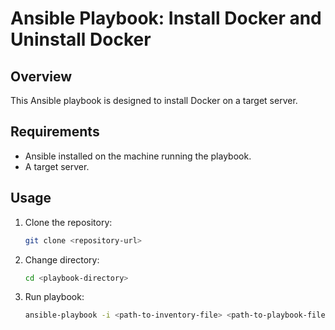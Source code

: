 # Ansible Playbook: Install Docker and Uninstall Docker
 
## Overview
 
This Ansible playbook is designed to install Docker on a target server.
 
## Requirements
 
- Ansible installed on the machine running the playbook.
- A target server.
 
## Usage
 
1. Clone the repository:
 
   ```bash
   git clone <repository-url>
2. Change directory:
   ```bash
   cd <playbook-directory>
3. Run playbook:
   ```bash
   ansible-playbook -i <path-to-inventory-file> <path-to-playbook-file>
